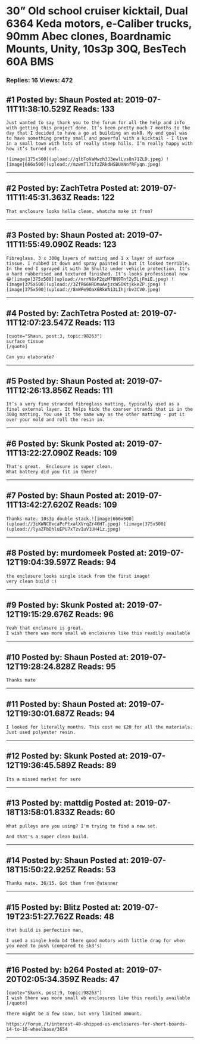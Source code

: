 # 30” Old school cruiser kicktail, Dual 6364 Keda motors, e-Caliber trucks, 90mm Abec clones, Boardnamic Mounts, Unity, 10s3p 30Q, BesTech 60A BMS

### Replies: 16 Views: 472

## \#1 Posted by: Shaun Posted at: 2019-07-11T11:38:10.529Z Reads: 133

```
Just wanted to say thank you to the forum for all the help and info with getting this project done. It’s been pretty much 7 months to the day that I decided to have a go at building an esk8. My end goal was to have something pretty small and powerful with a kicktail - I live in a small town with lots of really steep hills. I’m really happy with how it’s turned out.

![image|375x500](upload://qlbToVaMwzh3J3ewlLvs8n71ZLD.jpeg) ![image|666x500](upload://mzwmTl7ifzZRkdHSBUXNnfRFyqn.jpeg)
```

---
## \#2 Posted by: ZachTetra Posted at: 2019-07-11T11:45:31.363Z Reads: 122

```
That enclosure looks hella clean, whatcha make it from?
```

---
## \#3 Posted by: Shaun Posted at: 2019-07-11T11:55:49.090Z Reads: 123

```
Fibreglass. 3 x 300g layers of matting and 1 x layer of surface tissue. I rubbed it down and spray painted it but it looked terrible. In the end I sprayed it with 3m Shultz under vehicle protection. It’s a hard rubberised and textured finished. It’s looks professional now 😂![image|375x500](upload://nrrN8xP2qzM78N9Tnf2y5LjFmiE.jpeg) ![image|375x500](upload://3ZfR66HRDmuAejzcWSOKtjkkeZP.jpeg) ![image|375x500](upload://8nWPe9OaX6RkWA13LIhjrbv3CV0.jpeg)
```

---
## \#4 Posted by: ZachTetra Posted at: 2019-07-11T12:07:23.547Z Reads: 113

```
[quote="Shaun, post:3, topic:98263"]
surface tissue
[/quote]

Can you elaborate?
```

---
## \#5 Posted by: Shaun Posted at: 2019-07-11T12:26:13.856Z Reads: 111

```
It’s a very fine stranded fibreglass matting, typically used as a final external layer. It helps hide the coarser strands that is in the 300g matting. You use it the same way as the other matting - put it over your mold and roll the resin in.
```

---
## \#6 Posted by: Skunk Posted at: 2019-07-11T13:22:27.090Z Reads: 109

```
That's great.  Enclosure is super clean. 
What battery did you fit in there?
```

---
## \#7 Posted by: Shaun Posted at: 2019-07-11T13:42:27.620Z Reads: 109

```
Thanks mate. 10s3p double stack.![image|666x500](upload://3iKWNC8xcaPcPtxalXVrqZr46HT.jpeg) ![image|375x500](upload://lyaZFbDhluEPU7xTzvIuV1UH41z.jpeg)
```

---
## \#8 Posted by: murdomeek Posted at: 2019-07-12T19:04:39.597Z Reads: 94

```
the enclosure looks single stack from the first image!
very clean build :)
```

---
## \#9 Posted by: Skunk Posted at: 2019-07-12T19:15:29.676Z Reads: 96

```
Yeah that enclosure is great. 
I wish there was more small wb enclosures like this readily available
```

---
## \#10 Posted by: Shaun Posted at: 2019-07-12T19:28:24.828Z Reads: 95

```
Thanks mate
```

---
## \#11 Posted by: Shaun Posted at: 2019-07-12T19:30:01.687Z Reads: 94

```
I looked for literally months. This cost me £20 for all the materials. Just used polyester resin.
```

---
## \#12 Posted by: Skunk Posted at: 2019-07-12T19:36:45.589Z Reads: 89

```
Its a missed market for sure
```

---
## \#13 Posted by: mattdig Posted at: 2019-07-18T13:58:01.833Z Reads: 60

```
What pulleys are you using? I'm trying to find a new set.

And that's a super clean build.
```

---
## \#14 Posted by: Shaun Posted at: 2019-07-18T15:50:22.925Z Reads: 53

```
Thanks mate. 36/15. Got them from @atenner
```

---
## \#15 Posted by: Blitz Posted at: 2019-07-19T23:51:27.762Z Reads: 48

```
that build is perfection man,

I used a single keda b4 there good motors with little drag for when you need to push (compared to sk3's)
```

---
## \#16 Posted by: b264 Posted at: 2019-07-20T02:05:34.359Z Reads: 47

```
[quote="Skunk, post:9, topic:98263"]
I wish there was more small wb enclosures like this readily available
[/quote]

There might be a few soon, but very limited amount.

https://forum./t/interest-40-shipped-us-enclosures-for-short-boards-14-to-16-wheelbase/3654
```

---
